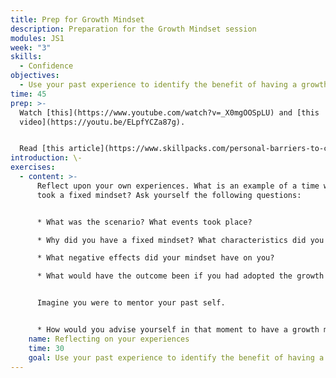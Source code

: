 ```yaml
---
title: Prep for Growth Mindset
description: Preparation for the Growth Mindset session
modules: JS1
week: "3"
skills:
  - Confidence
objectives:
  - Use your past experience to identify the benefit of having a growth mindset
time: 45
prep: >-
  Watch [this](https://www.youtube.com/watch?v=_X0mgOOSpLU) and [this
  video](https://youtu.be/ELpfYCZa87g). 


  Read [this article](https://www.skillpacks.com/personal-barriers-to-change/).
introduction: \-
exercises:
  - content: >-
      Reflect upon your own experiences. What is an example of a time when you
      took a fixed mindset? Ask yourself the following questions:


      * What was the scenario? What events took place? 

      * Why did you have a fixed mindset? What characteristics did you display?

      * What negative effects did your mindset have on you?

      * What would have the outcome been if you had adopted the growth mindset? What benefits would you have experienced?


      Imagine you were to mentor your past self. 


      * How would you advise yourself in that moment to have a growth mindset? Make bullet points as detailed as possible
    name: Reflecting on your experiences
    time: 30
    goal: Use your past experience to identify the benefit of having a growth mindset
---
```

